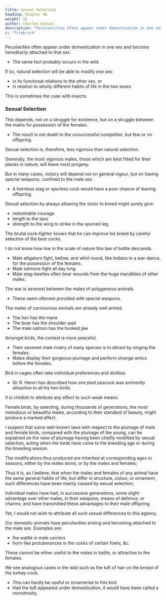 ```yaml
---
title: Sexual Selection
heading: Chapter 4b
weight: 22
author: Charles Darwin
description: "Peculiarities often appear under domestication in one sex and become hereditarily attached to that sex"
c: "firebrick"
---
```


 
Peculiarities often appear under domestication in one sex and become hereditarily attached to that sex.
- The same fact probably occurs in the wild. 

If so, natural selection will be able to modify one sex:
- in its functional relations to the other sex, or
- in relation to wholly different habits of life in the two sexes

This is sometimes the case with insects.


### Sexual Selection

This depends, not on a struggle for existence, but on a struggle between the males for possession of the females.
- The result is not death to the unsuccessful competitor, but few or no offspring. 

Sexual selection is, therefore, less rigorous than natural selection. 

Generally, the most vigorous males, those which are best fitted for their places in nature, will leave most progeny.

But in many cases, victory will depend not on general vigour, but on having special weapons, confined to the male sex.
- A hornless stag or spurless cock would have a poor chance of leaving offspring.

Sexual selection by always allowing the victor to breed might surely give:
- indomitable courage
- length to the spur
- strength to the wing to strike in the spurred leg.

The brutal cock-fighter knows that he can improve his breed by careful selection of the best cocks. 

I do not know how low in the scale of nature this law of battle descends.
- Male alligators fight, bellow, and whirl round, like Indians in a war-dance, for the possession of the females.
- Male salmons fight all day long
- Male stag-beetles often bear wounds from the huge mandibles of other males.

The war is severest between the males of polygamous animals.
- These seem oftenest provided with special weapons.

The males of carnivorous animals are already well armed.
- The lion has the mane
- The boar has the shoulder-pad
- The male salmon has the hooked jaw

<!-- ; for the shield may be as important for victory, as the sword or spear.  -->

Amongst birds, the contest is more peaceful.
- Their severest male rivalry of many species is to attract by singing the females.
- Males display their gorgeous plumage and perform strange antics before the females.

<!-- The rock-thrush of Guiana, birds of Paradise, and some others, congregate; and successive  -->
 <!-- which standing by as spectators, at last choose the most attractive partner.  -->

Bird in cages often take individual preferences and dislikes.
- Sir R. Heron has described how one pied peacock was eminently attractive to all his hen birds.

It is childish to attribute any effect to such weak means.

Female birds, by selecting, during thousands of generations, the most melodious or beautiful males, according to their standard of beauty, might produce a marked effect.

I suspect that some well-known laws with respect to the plumage of male and female birds, compared with the plumage of the young, can be explained on the view of plumage having been chiefly modified by sexual selection, acting when the birds have come to the breeding age or during the breeding season. 

The modifications thus produced are inherited at corresponding ages or seasons, either by the males alone, or by the males and females; 

<!-- but I have not space here to enter on this subject. -->

Thus it is, as I believe, that when the males and females of any animal have the same general habits of life, but differ in structure, colour, or ornament, such differences have been mainly caused by sexual selection; 

Individual males have had, in successive generations, some slight advantage over other males, in their weapons, means of defence, or charms; and have transmitted these advantages to their male offspring.

Yet, I would not wish to attribute all such sexual differences to this agency.

Our domestic animals have peculiarities arising and becoming attached to the male sex. Examples are:
- the wattle in male carriers
- horn-like protuberances in the cocks of certain fowls, &c.

These cannot be either useful to the males in battle, or attractive to the females. 

We see analogous cases in the wild such as the tuft of hair on the breast of the turkey-cock.
- This can hardly be useful or ornamental to this bird.
- Had the tuft appeared under domestication, it would have been called a monstrosity.

